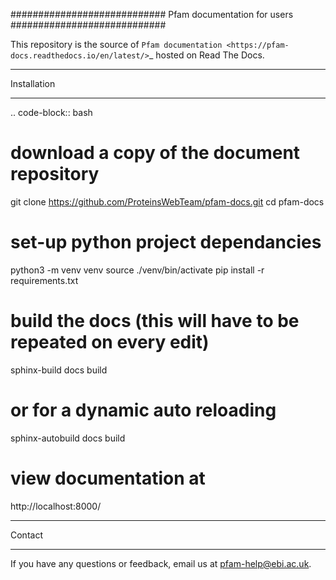 ############################
Pfam documentation for users
############################

This repository is the source of `Pfam documentation <https://pfam-docs.readthedocs.io/en/latest/>`_  hosted on Read The Docs.

************
Installation
************

.. code-block:: bash

  # download a copy of the document repository
  git clone https://github.com/ProteinsWebTeam/pfam-docs.git
  cd pfam-docs
  # set-up python project dependancies
  python3 -m venv venv
  source ./venv/bin/activate
  pip install -r requirements.txt
  # build the docs (this will have to be repeated on every edit)
  sphinx-build docs build
  # or for a dynamic auto reloading
  sphinx-autobuild docs build
  # view documentation at
  http://localhost:8000/

*******
Contact
*******

If you have any questions or feedback, email us at pfam-help@ebi.ac.uk.
